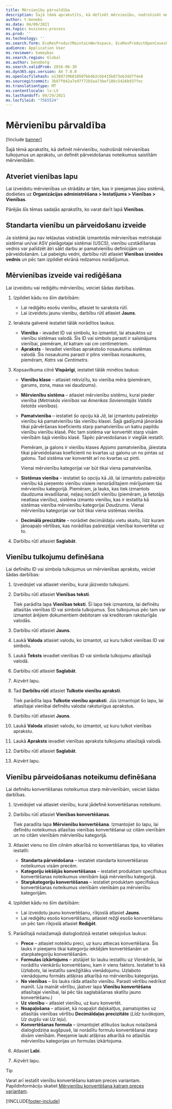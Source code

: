 ```yaml
---
title: Mērvienību pārvaldība
description: Šajā tēmā aprakstīts, kā definēt mērvienību, nodrošināt mērvienības tulkojumus un aprakstu, un definēt pārveidošanas noteikumus saistītām mērvienībām.
author: t-benebo
ms.date: 04/09/2021
ms.topic: business-process
ms.prod: ''
ms.technology: ''
ms.search.form: EcoResProductMaintainWorkspace, EcoResProductOpenCasesFormPart, UnitOfMeasure, UnitOfMeasureReportingTranslation, UnitOfMeasureTranslation, UnitOfMeasureConversion, UnitOfMeasureConversionEditOrCreate, UnitOfMeasureLookup, UnitOfMeasureCalculator, UnitOfMeasureWizard, UnitOfMeasureLookupTest
audience: Application User
ms.reviewer: kamaybac
ms.search.region: Global
ms.author: benebotg
ms.search.validFrom: 2016-06-30
ms.dyn365.ops.version: AX 7.0.0
ms.openlocfilehash: e13897396810507bb4b2cbb415b873eb3dd7f4e8
ms.sourcegitcommit: 3b87f042a7e97f72b5aa73bef186c5426b937fec
ms.translationtype: MT
ms.contentlocale: lv-LV
ms.lasthandoff: 09/29/2021
ms.locfileid: "7565524"
---
```

# <a name="manage-units-of-measure"></a>Mērvienību pārvaldība

[!include [banner](../../includes/banner.md)]

Šajā tēmā aprakstīts, kā definēt mērvienību, nodrošināt mērvienības tulkojumus un aprakstu, un definēt pārveidošanas noteikumus saistītām mērvienībām.

## <a name="open-the-units-page"></a>Atveriet vienības lapu

Lai izveidotu mērvienības un strādātu ar tām, kas ir pieejamas jūsu sistēmā, dodieties uz **Organizācijas administrēšana \> Iestatījums \> Vienības \> Vienības**.

Pārējās šīs tēmas sadaļās aprakstīts, ko varat darīt lapā **Vienības**.

## <a name="create-standard-units-and-conversions"></a>Standarta vienību un pārveidošanu izveide

Ja sistēmā jau nav iekļautas visbiežāk izmantotās mērvienības metriskajai sistēmai un/vai ASV pielāgotajai sistēmai (USCS), vienību uzstādīšanas vednis var palīdzēt ātri sākt darbu ar pamatvienību definīcijām un pārveidošanām. Lai pabeigtu vedni, darbību rūtī atlasiet **Vienības izveides vednis** un pēc tam izpildiet ekrānā redzamos norādījumus.

## <a name="create-or-edit-a-unit-of-measure"></a>Mērvienības izveide vai rediģēšana

Lai izveidotu vai rediģētu mērvienību, veiciet šādas darbības.

1. Izpildiet kādu no šīm darbībām:

    - Lai rediģētu esošu vienību, atlasiet to saraksta rūtī.
    - Lai izveidotu jaunu vienibu, darbību rūtī atlasiet **Jauns**.

1. Ieraksta galvenē iestatiet tālāk norādītos laukus.

    - **Vienība** - ievadiet ID vai simbolu, ko izmantot, lai atsauktos uz vienību sistēmas valodā. Šis ID vai simbols parasti ir saīsinājums vienībai, piemēram, *kt* katram vai *cm* centimetriem.
    - **Apraksts** - Ievadiet vienības aprakstošo nosaukumu sistēmas valodā. Šis nosaukums parasti ir pilns vienības nosaukums, piemēram, *Katrs* vai *Centimetrs*.

1. Kopsavilkuma cilnē **Vispārīgi**, iestatiet tālāk minētos laukus:<!-- KFM: confirm this:    - **Fixed unit assignment** and **Fixed unit** – These fields have an effect only if you're using the Microsoft Retail Essentials product. If the current unit can be mapped to one of the fixed units that are used by Retail Essentials, set the **Fixed unit assignment** option to *Yes*. Then select the fixed unit in the **Fixed unit** field. -->

    - **Vienību klase** – atlasiet rekvizītu, ko vienība mēra (piemēram, garums, zona, masa vai daudzums).
    - **Mērvienību sistēma** – atlasiet mērvienību sistēmu, kurai pieder vienība (*Metriskās vienības* vai *Amerikas Savienotajās Valstīs lietotās vienības*).
    - **Pamatvienība** – iestatiet šo opciju kā *Jā*, lai izmantotu pašreizējo vienību kā pamatvienību tās vienību klasei. Šajā gadījumā jānorāda tikai pārvēršanas koeficients starp pamatvienību un katru papildu vienību vienību klasē. Pēc tam sistēma var konvertēt starp visām vienībām šajā vienību klasē. Tāpēc pārveidošanas ir vieglāk iestatīt.

        Piemēram, ja galons ir vienību klases *Apjoms* pamatvienība, jāiestata tikai pārveidošanas koeficienti no kvartas uz galonu un no pintas uz galonu. Tad sistēma var konvertēt arī no kvartas uz pinti.

        Vienai mērvienību kategorijai var būt tikai viena pamatvienība.

    - **Sistēmas vienība** – iestatiet šo opciju kā *Jā*, lai izmantotu pašreizējo vienību kā pieņemto vienību visiem nenorādītajiem mērījumiem tās mērvienību kategorijā. Piemēram, ja lauks, kas tiek izmantots daudzuma ievadīšanai, neļauj norādīt vienību (piemēram, ja lietotājs neatlasa vienību), sistēma izmanto vienību, kas ir iestatīta kā sistēmas vienība mērvienību kategorijai *Daudzums*. Vienai mērvienību kategorijai var būt tikai viena sistēmas vienība.
    - **Decimālā precizitāte** – norādiet decimāldaļu vietu skaitu, līdz kuram jānoapaļo vērtības, kas norādītas pašreizējai vienībai konvertētai uz to.

1. Darbību rūtī atlasiet **Saglabāt**.

## <a name="define-unit-translations"></a>Vienību tulkojumu definēšana

Lai definētu ID vai simbola tulkojumus un mērvienības aprakstu, veiciet šādas darbības:

1. Izveidojiet vai atlasiet vienību, kurai jāizveido tulkojumi.
1. Darbību rūtī atlasiet **Vienības teksti**.

    Tiek parādīta lapa **Vienības teksti**. Šī lapa tiek izmantota, lai definētu atlasītās vienības ID vai simbola tulkojumus. Šos tulkojumus pēc tam var izmantot ārējiem dokumentiem debitoram vai kreditoram raksturīgās valodās.

1. Darbību rūtī atlasiet **Jauns**.
1. Laukā **Valoda** atlasiet valodu, ko izmantot, uz kuru tulkot vienības ID vai simbolu.
1. Laukā **Teksts** ievadiet vienības ID vai simbola tulkojumu atlasītajā valodā.
1. Darbību rūtī atlasiet **Saglabāt**.
1. Aizvērt lapu.
1. Tad **Darbību rūtī** atlasiet **Tulkotie vienību apraksti**.

    Tiek parādīta lapa **Tulkotie vienību apraksti**. Jūs izmantojat šo lapu, lai atlasītajai vienībai definētu valodai raksturīgus aprakstus.

1. Darbību rūtī atlasiet **Jauns**.
1. Laukā **Valoda** atlasiet valodu, ko izmantot, uz kuru tulkot vienības aprakstu.
1. Laukā **Apraksts** ievadiet vienības apraksta tulkojumu atlasītajā valodā.
1. Darbību rūtī atlasiet **Saglabāt**.
1. Aizvērt lapu.

## <a name="define-unit-conversion-rules"></a>Vienību pārveidošanas noteikumu definēšana

Lai definētu konvertēšanas noteikumus starp mērvienībām, veiciet šādas darbības.

1. Izveidojiet vai atlasiet vienību, kurai jādefinē konvertēšanas noteikumi.
1. Darbību rūtī atlasiet **Vienības konvertēšanas**.

    Tiek paradīta lapa **Mērvienību konvertēšana**. Izmantojiet šo lapu, lai definētu noteikumus atlasītas vienības konvertēšanai uz citām vienībām un no citām vienībām mērvienību kategorijā.

1. Atlasiet vienu no šīm cilnēm atkarībā no konvertēšanas tipa, ko vēlaties iestatīt:

    - **Standarta pārveidošana** – iestatiet standarta konvertēšanas noteikumus visām precēm.
    - **Kategoriju iekšējās konvertēšanas** – iestatiet produktam specifiskus konvertēšanas noteikumus vienībām šajā mērvienību kategorijā.
    - **Starpkategoriju konvertēšanas** – iestatiet produktam specifiskus konvertēšanas noteikumus vienībām vienībām pa mērvienību kategorijām.

1. Izpildiet kādu no šīm darbībām:

    - Lai izveidotu jaunu konvertēšanu, rīkjoslā atlasiet **Jauns**.
    - Lai rediģētu esošo konvertēšanu, atlasiet režģī esošo konvertēšanu un pēc tam rīkjoslā atlasiet **Rediģēt**.

1. Parādītajā nolaižamajā dialoglodziņā iestatiet sekojošus laukus:

    - **Prece** – atlasiet noteiktu preci, uz kuru attiecas konvertēšana. Šis lauks ir pieejams tikai kategoriju iekšējām konvertēšanām un starpkategoriju konvertēšanām.
    - **Formulas izkārtojums** – atstājiet šo lauku iestatītu uz *Vienkāršs*, lai norādītu vienkāršu konvertēšanu, kam ir viens faktors. Iestatiet to kā *Uzlabots*, lai iestatītu sarežģītāku vienādojumu. Uzlaboto vienādojumu formāts atšķiras atkarībā no mērvienību kategorijas.
    - **No vienības** – šis lauks rāda atlasīto vienību. Parasti vērtību nedrīkst mainīt. (Ja maināt vērtību, jāatver lapa **Vienību konvertēšana** atlasītajai vienībai, lai pēc tās saglabāšanas skatītu jauno konvertēšanu.)
    - **Uz vienību** – atlasiet vienību, uz kuru konvertēt.
    - **Noapaļošana** – atlasiet, kā noapaļot daļskaitļus, pamatojoties uz atlasītās vienības vērtību **Decimāldaļas precizitāte** (*Līdz tuvākajam*, *Uz augšu* vai *Uz leju*).
    - **Konvertēšanas formula** – izmantojiet atlikušos laukus nolaižamā dialoglodziņa augšpusē, lai norādītu formulu konvertēšanai starp divām vienībām. Pieejamie lauki atšķiras atkarībā no atlasītās mērvienību kategorijas un formulas izkārtojuma.

1. Atlasiet **Labi**.
1. Aizvērt lapu.

> [!TIP]
> Varat arī iestatīt vienību konvertēšanu katram preces variantam. Papildinformāciju skatiet [Mērvienību konvertēšana katram preces variantam](../uom-conversion-per-product-variant.md).

[!INCLUDE[footer-include](../../../includes/footer-banner.md)]
